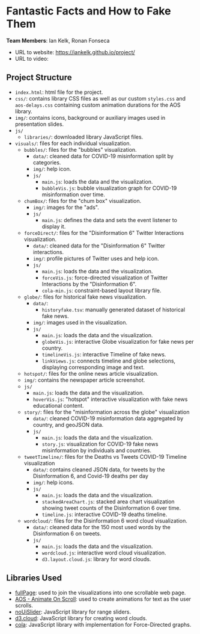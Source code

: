 # Fantastic Facts and How to Fake Them

**Team Members**: Ian Kelk, Ronan Fonseca

* URL to website: https://iankelk.github.io/project/
* URL to video: 

## Project Structure
- `index.html`: html file for the project.
- `css/`: contains library CSS files as well as our custom `styles.css` and `aos-delays.css` containing custom animation durations for the AOS library.
- `img/`: contains icons, background or auxiliary images used in presentation slides.
- `js/`
    - `libraries/`: downloaded library JavaScript files.
- `visuals/`: files for each individual visualization.
  - `bubbles/`: files for the "bubbles" visualization.
    - `data/`: cleaned data for COVID-19 misinformation split by categories.
    - `img/`: help icon.
    - `js/`
      - `main.js`: loads the data and the visualization.
      - `bubbleVis.js`: bubble visualization graph for COVID-19 misinformation over time.
  - `chumBox/`: files for the "chum box" visualization.
      - `img/`: images for the "ads".
      - `js/`
        - `main.js`: defines the data and sets the event listener to display it.
  - `forceDirect/`: files for the "Disinformation 6" Twitter Interactions visualization.
    - `data/`: cleaned data for the "Disinformation 6" Twitter interactions.
    - `img/`: profile pictures of Twitter uses and help icon.
    - `js/`
      - `main.js`: loads the data and the visualization.
      - `forceVis.js`: force-directed visualization of Twitter Interactions by the "Disinformation 6".
      - `cola-min.js`: constraint-based layout library file.
  - `globe/`: files for historical fake news visualization.
    - `data/`:
      - `historyfake.tsv`: manually generated dataset of historical fake news.
    - `img/`: images used in the visualization.
    - `js/`
      - `main.js`: loads the data and the visualization.
      - `globeVis.js`: interactive Globe visualization for fake news per country.
      - `timelineVis.js`: interactive Timeline of fake news.
      - `linkViews.js`: connects timeline and globe selections, displaying corresponding image and text.
  - `hotspot/`: files for the online news article visualization.
  - `img/`: contains the newspaper article screenshot.
  - `js/`
    - `main.js`: loads the data and the visualization.
    - `hoverVis.js`: "hotspot" interactive visualization with fake news educational content.
  - `story/`: files for the "misinformation across the globe" visualization
    - `data/`: cleaned COVID-19 misinformation data aggregated by country, and geoJSON data.
    - `js/`
      - `main.js`: loads the data and the visualization.
      - `story.js`: visualization for COVID-19 fake news misinformation by individuals and countries.
  - `tweetTimeline/`: files for the Deaths vs Tweets COVID-19 Timeline visualization
    - `data/`: contains cleaned JSON data, for tweets by the Disinformation 6, and Covid-19 deaths per day
    - `img/`: help icons.
    - `js/`
      - `main.js`: loads the data and the visualization.
      - `stackedAreaChart.js`: stacked area chart visualization showing tweet counts of the Disinformation 6 over time.
      - `timeline.js`: interactive COVID-19 deaths timeline.
  - `wordcloud/`: files for the Disinformation 6 word cloud visualization.
    - `data/`: cleaned data for the 150 most used words by the Disinformation 6 on tweets.
    - `js/`
      - `main.js`: loads the data and the visualization.
      - `wordcloud.js`: interactive word cloud visualization.
      - `d3.layout.cloud.js`: library for word clouds.
  

## Libraries Used
  - [fullPage](https://alvarotrigo.com/fullPage/): used to join the visualizations into one scrollable web page.
  - [AOS - Animate On Scroll](https://michalsnik.github.io/aos/): used to create animations for text as the user scrolls.
  - [noUiSlider](https://refreshless.com/nouislider/): JavaScript library for range sliders.
  - [d3.cloud](https://github.com/jasondavies/d3-cloud): JavaScript library for creating word clouds.
  - [cola](https://marvl.infotech.monash.edu/webcola/): JavaScript library with implementation for Force-Directed graphs.
  
